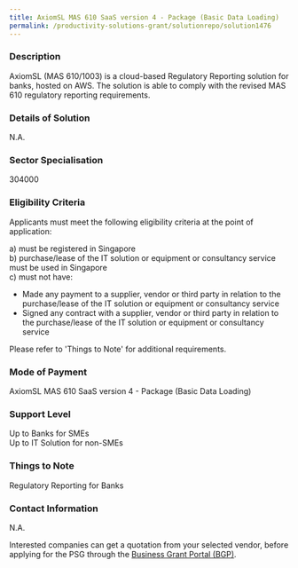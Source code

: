 ```yaml
---
title: AxiomSL MAS 610 SaaS version 4 - Package (Basic Data Loading)
permalink: /productivity-solutions-grant/solutionrepo/solution1476
---
```


### Description

AxiomSL (MAS 610/1003) is a cloud-based Regulatory Reporting solution for banks, hosted on AWS. The solution is able to comply with the revised MAS 610 regulatory reporting requirements. 

### Details of Solution

N.A.

### Sector Specialisation

 304000 

### Eligibility Criteria

Applicants must meet the following eligibility criteria at the point of application:

a) must be registered in Singapore <br>
b) purchase/lease of the IT solution or equipment or consultancy service must be used in Singapore <br>
c) must not have:
- Made any payment to a supplier, vendor or third party in relation to the purchase/lease of the IT solution or equipment or consultancy service
- Signed any contract with a supplier, vendor or third party in relation to the purchase/lease of the IT solution or equipment or consultancy service

Please refer to 'Things to Note' for additional requirements.

### Mode of Payment
AxiomSL MAS 610 SaaS version 4 - Package (Basic Data Loading)

### Support Level
Up to Banks for SMEs <br>
Up to IT Solution  for non-SMEs

### Things to Note
Regulatory Reporting for Banks

### Contact Information
N.A.

Interested companies can get a quotation from your selected vendor, before applying for the PSG through the <a target='_blank' rel='noopener' href='https://www.businessgrants.gov.sg/'>Business Grant Portal (BGP)</a>.
